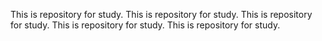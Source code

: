 This is repository for study.
This is repository for study.
This is repository for study.
This is repository for study.
This is repository for study.
